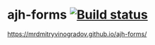 # ajh-forms [![Build status](https://ci.appveyor.com/api/projects/status/loobx11p15ydahgb?svg=true)](https://ci.appveyor.com/project/MrDmitryVinogradov/ajh-forms)

https://mrdmitryvinogradov.github.io/ajh-forms/